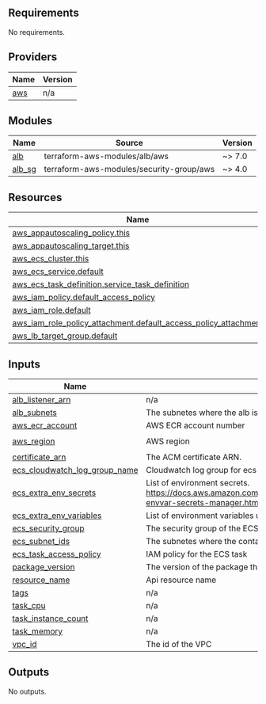 <!-- BEGIN_TF_DOCS -->
## Requirements

No requirements.

## Providers

| Name | Version |
|------|---------|
| <a name="provider_aws"></a> [aws](#provider\_aws) | n/a |

## Modules

| Name | Source | Version |
|------|--------|---------|
| <a name="module_alb"></a> [alb](#module\_alb) | terraform-aws-modules/alb/aws | ~> 7.0 |
| <a name="module_alb_sg"></a> [alb\_sg](#module\_alb\_sg) | terraform-aws-modules/security-group/aws | ~> 4.0 |

## Resources

| Name | Type |
|------|------|
| [aws_appautoscaling_policy.this](https://registry.terraform.io/providers/hashicorp/aws/latest/docs/resources/appautoscaling_policy) | resource |
| [aws_appautoscaling_target.this](https://registry.terraform.io/providers/hashicorp/aws/latest/docs/resources/appautoscaling_target) | resource |
| [aws_ecs_cluster.this](https://registry.terraform.io/providers/hashicorp/aws/latest/docs/resources/ecs_cluster) | resource |
| [aws_ecs_service.default](https://registry.terraform.io/providers/hashicorp/aws/latest/docs/resources/ecs_service) | resource |
| [aws_ecs_task_definition.service_task_definition](https://registry.terraform.io/providers/hashicorp/aws/latest/docs/resources/ecs_task_definition) | resource |
| [aws_iam_policy.default_access_policy](https://registry.terraform.io/providers/hashicorp/aws/latest/docs/resources/iam_policy) | resource |
| [aws_iam_role.default](https://registry.terraform.io/providers/hashicorp/aws/latest/docs/resources/iam_role) | resource |
| [aws_iam_role_policy_attachment.default_access_policy_attachment](https://registry.terraform.io/providers/hashicorp/aws/latest/docs/resources/iam_role_policy_attachment) | resource |
| [aws_lb_target_group.default](https://registry.terraform.io/providers/hashicorp/aws/latest/docs/resources/lb_target_group) | resource |

## Inputs

| Name | Description | Type | Default | Required |
|------|-------------|------|---------|:--------:|
| <a name="input_alb_listener_arn"></a> [alb\_listener\_arn](#input\_alb\_listener\_arn) | n/a | `string` | n/a | yes |
| <a name="input_alb_subnets"></a> [alb\_subnets](#input\_alb\_subnets) | The subnetes where the alb is created | `any` | n/a | yes |
| <a name="input_aws_ecr_account"></a> [aws\_ecr\_account](#input\_aws\_ecr\_account) | AWS ECR account number | `string` | n/a | yes |
| <a name="input_aws_region"></a> [aws\_region](#input\_aws\_region) | AWS region | `string` | `"eu-west-1"` | no |
| <a name="input_certificate_arn"></a> [certificate\_arn](#input\_certificate\_arn) | The ACM certificate ARN. | `string` | n/a | yes |
| <a name="input_ecs_cloudwatch_log_group_name"></a> [ecs\_cloudwatch\_log\_group\_name](#input\_ecs\_cloudwatch\_log\_group\_name) | Cloudwatch log group for ecs task | `string` | n/a | yes |
| <a name="input_ecs_extra_env_secrets"></a> [ecs\_extra\_env\_secrets](#input\_ecs\_extra\_env\_secrets) | List of environment secrets. https://docs.aws.amazon.com/AmazonECS/latest/developerguide/secrets-envvar-secrets-manager.html | `list(any)` | `[]` | no |
| <a name="input_ecs_extra_env_variables"></a> [ecs\_extra\_env\_variables](#input\_ecs\_extra\_env\_variables) | List of environment variables used in the ecs deployment. | `list(any)` | `[]` | no |
| <a name="input_ecs_security_group"></a> [ecs\_security\_group](#input\_ecs\_security\_group) | The security group of the ECS Service | `any` | n/a | yes |
| <a name="input_ecs_subnet_ids"></a> [ecs\_subnet\_ids](#input\_ecs\_subnet\_ids) | The subnetes where the container is spowned | `any` | n/a | yes |
| <a name="input_ecs_task_access_policy"></a> [ecs\_task\_access\_policy](#input\_ecs\_task\_access\_policy) | IAM policy for the ECS task | `any` | n/a | yes |
| <a name="input_package_version"></a> [package\_version](#input\_package\_version) | The version of the package that will be deployed | `string` | `"0.0.0"` | no |
| <a name="input_resource_name"></a> [resource\_name](#input\_resource\_name) | Api resource name | `string` | n/a | yes |
| <a name="input_tags"></a> [tags](#input\_tags) | n/a | `map(string)` | `{}` | no |
| <a name="input_task_cpu"></a> [task\_cpu](#input\_task\_cpu) | n/a | `number` | `256` | no |
| <a name="input_task_instance_count"></a> [task\_instance\_count](#input\_task\_instance\_count) | n/a | `number` | `1` | no |
| <a name="input_task_memory"></a> [task\_memory](#input\_task\_memory) | n/a | `number` | `512` | no |
| <a name="input_vpc_id"></a> [vpc\_id](#input\_vpc\_id) | The id of the VPC | `string` | n/a | yes |

## Outputs

No outputs.
<!-- END_TF_DOCS -->